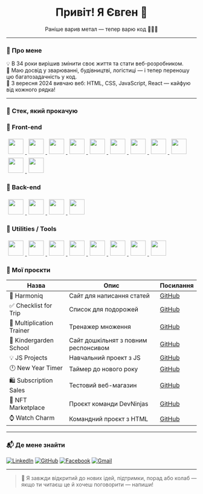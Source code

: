 <h1 align="center">Привіт! Я Євген 👋</h1>
<p align="center">Раніше варив метал — тепер варю код 👨‍💻🔥</p>

---

### 🌟 Про мене

💡 В 34 роки вирішив змінити своє життя та стати веб-розробником.  
🔧 Маю досвід у зварюванні, будівництві, логістиці — і тепер переношу цю багатозадачність у код.  
🚀 З вересня 2024 вивчаю веб: HTML, CSS, JavaScript, React — кайфую від кожного рядка!  

---

### 🔧 Стек, який прокачую

### 🔹 Front-end

<p align="left">
  <a href="https://developer.mozilla.org/docs/Web/HTML" target="_blank">
    <img src="https://cdn.jsdelivr.net/gh/devicons/devicon/icons/html5/html5-original.svg" width="40" style="margin:5px;"/>
  </a>
  <a href="https://developer.mozilla.org/docs/Web/CSS" target="_blank">
    <img src="https://cdn.jsdelivr.net/gh/devicons/devicon/icons/css3/css3-original.svg" width="40" style="margin:5px;"/>
  </a>
  <a href="https://developer.mozilla.org/docs/Web/JavaScript" target="_blank">
    <img src="https://cdn.jsdelivr.net/gh/devicons/devicon/icons/javascript/javascript-original.svg" width="40" style="margin:5px;"/>
  </a>
  <a href="https://react.dev/" target="_blank">
    <img src="https://cdn.jsdelivr.net/gh/devicons/devicon/icons/react/react-original.svg" width="40" style="margin:5px;"/>
  </a>
  <a href="https://www.typescriptlang.org/docs/" target="_blank">
    <img src="https://cdn.jsdelivr.net/gh/devicons/devicon/icons/typescript/typescript-original.svg" width="40" style="margin:5px;"/>
  </a>
  <a href="https://reactrouter.com/" target="_blank">
    <img src="https://www.svgrepo.com/show/354262/react-router.svg" width="40" style="margin:5px;"/>
  </a>
  <a href="https://docs.pmnd.rs/zustand/getting-started/introduction" target="_blank">
    <img src="https://raw.githubusercontent.com/pmndrs/zustand/main/logo.png" width="40" style="margin:5px;"/>
  </a>
  <a href="https://redux-toolkit.js.org/" target="_blank">
    <img src="https://raw.githubusercontent.com/reduxjs/redux/master/logo/logo.png" width="40" style="margin:5px;"/>
  </a>
  <a href="https://formik.org/docs/overview" target="_blank">
    <img src="https://formik.org/images/formik-logo.png" width="40" style="margin:5px;"/>
  </a>
  <a href="https://www.i18next.com/" target="_blank">
    <img src="https://raw.githubusercontent.com/i18next/i18next-logo/master/i18next-logo.png" width="40" style="margin:5px;"/>
  </a>
  <a href="https://tanstack.com/query/latest" target="_blank">
    <img src="https://raw.githubusercontent.com/TanStack/query/main/media/logo.png" width="40" style="margin:5px;"/>
  </a>
</p>

### 🔹 Back-end

<p align="left">
  <a href="https://nodejs.org/docs" target="_blank">
    <img src="https://cdn.jsdelivr.net/gh/devicons/devicon/icons/nodejs/nodejs-original.svg" width="40" style="margin:5px;"/>
  </a>
  <a href="https://expressjs.com/" target="_blank">
    <img src="https://cdn.simpleicons.org/express/000000/FFFFFF" width="40" style="margin:5px;"/>
  </a>
  <a href="https://www.mongodb.com/docs/" target="_blank">
    <img src="https://cdn.jsdelivr.net/gh/devicons/devicon/icons/mongodb/mongodb-original.svg" width="40" style="margin:5px;"/>
  </a>
  <a href="https://mongoosejs.com/docs/guide.html" target="_blank">
    <img src="https://mongoosejs.com/docs/images/mongoose-logo-transparent.png" width="40" style="margin:5px;"/>
  </a>
</p>

### 🔹 Utilities / Tools

<p align="left">
  <a href="https://code.visualstudio.com/" target="_blank">
    <img src="https://cdn.jsdelivr.net/gh/devicons/devicon/icons/vscode/vscode-original.svg" width="40" style="margin:5px;"/>
  </a>
  <a href="https://docs.github.com/en/actions" target="_blank">
    <img src="https://techicons.dev/icons/githubactions.svg" width="40" style="margin:5px;"/>
  </a>
  <a href="https://pages.github.com/" target="_blank">
    <img src="https://techicons.dev/icons/githubpages.svg" width="40" style="margin:5px;"/>
  </a>
  <a href="https://www.figma.com/" target="_blank">
    <img src="https://cdn.jsdelivr.net/gh/devicons/devicon/icons/figma/figma-original.svg" width="40" style="margin:5px;"/>
  </a>
  <a href="https://eslint.org/docs/latest/" target="_blank">
    <img src="https://cdn.jsdelivr.net/gh/devicons/devicon/icons/eslint/eslint-original.svg" width="40" style="margin:5px;"/>
  </a>
  <a href="https://prettier.io/docs/en/index.html" target="_blank">
    <img src="https://prettier.io/icon.png" width="40" style="margin:5px;"/>
  </a>
  <a href="https://www.postman.com/" target="_blank">
    <img src="https://www.vectorlogo.zone/logos/getpostman/getpostman-icon.svg" width="40" style="margin:5px;"/>
  </a>
  <a href="https://www.npmjs.com/" target="_blank">
    <img src="https://cdn.jsdelivr.net/gh/devicons/devicon/icons/npm/npm-original-wordmark.svg" width="40" style="margin:5px;"/>
  </a>
</p>


### 🧩 Мої проєкти

| Назва | Опис | Посилання |
|------|------|-----------|
| 📄 Harmoniq | Сайт для написання статей  | [GitHub](https://github.com/Jaelouss/project-harmoniq-front-end) |
| ✅ Checklist for Trip | Список для подорожей | [GitHub](https://github.com/Jaelouss/checklist-for-trip) |
| 🔢 Multiplication Trainer | Тренажер множення | [GitHub](https://github.com/Jaelouss/trainer-multiplication-table) |
| 🧸 Kindergarden School | Сайт дошкільнят з повним респонсивом | [GitHub](https://github.com/Jaelouss/school-project) |
| 💡 JS Projects | Навчальний проект з JS| [GitHub](https://github.com/Jaelouss/js-project) |
| 🕛 New Year Timer | Таймер до нового року | [GitHub](https://github.com/Jaelouss/New-Year-Timer) |
| 🛍️ Subscription Sales | Тестовий веб-магазин | [GitHub](https://github.com/Jaelouss/subscription-sales) |
| 🧠 NFT Marketplace | Проєкт команди DevNinjas | [GitHub](https://github.com/Jaelouss/NFT-marketplace-DevNinjas) |
| ⌚ Watch Charm | Командний проєкт з HTML | [GitHub](https://github.com/Jaelouss/team-project-watch-charm) |

---

### 📬 Де мене знайти

[![LinkedIn](https://img.shields.io/badge/-LinkedIn-blue?style=flat-square&logo=linkedin&logoColor=white)](https://www.linkedin.com/in/eugen-alekseev/)
[![GitHub](https://img.shields.io/badge/-GitHub-181717?style=flat-square&logo=github&logoColor=white)](https://github.com/Jaelouss)
[![Facebook](https://img.shields.io/badge/-Facebook-1877F2?style=flat-square&logo=facebook&logoColor=white)](https://www.facebook.com/profile.php?id=100001152660992)
[![Gmail](https://img.shields.io/badge/-devilsbrother1@gmail.com-D14836?style=flat-square&logo=gmail&logoColor=white)](mailto:devilsbrother1@gmail.com)

---

> 🧠 Я завжди відкритий до нових ідей, підтримки, порад або колаб — якщо ти читаєш це й хочеш поговорити — напиши!
